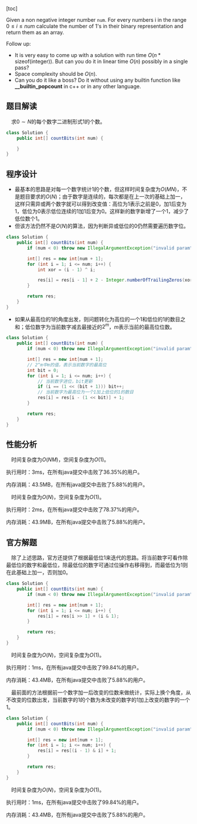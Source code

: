 [toc]

Given a non negative integer number `num`. For every numbers i in the range $0 \le i \le num$ calculate the number of 1's in their binary representation and return them as an array.



Follow up:

* It is very easy to come up with a solution with run time $O(n*\text{sizeof}(\text{integer}))$. But can you do it in linear time $O(n)$ possibly in a single pass?
* Space complexity should be $O(n)$.
* Can you do it like a boss? Do it without using any builtin function like **__builtin_popcount** in c++ or in any other language.



## 题目解读

&emsp;求$0 \sim N$的每个数字二进制形式$1$的个数。

```java
class Solution {
    public int[] countBits(int num) {

    }
}
```

## 程序设计

* 最基本的思路是对每一个数字统计$1$的个数，但这样时间复杂度为$O(MN)$，不是题目要求的$O(N)$；由于数字是连续的，每次都是在上一次的基础上加一， 这样只需异或两个数字就可以得到改变值：高位为$1$表示之前是$0$，加$1$后变为$1$，低位为$0$表示低位连续的$1$加$1$后变为$0$。这样新的数字新增了一个$1$，减少了低位数个$1$。
* 但该方法仍然不是$O(N)$的算法，因为判断异或低位的$0$仍然需要遍历数字位。

```java
class Solution {
    public int[] countBits(int num) {
        if (num < 0) throw new IllegalArgumentException("invalid param");

        int[] res = new int[num + 1];
        for (int i = 1; i <= num; i++) {
            int xor = (i - 1) ^ i;

            res[i] = res[i - 1] + 2 - Integer.numberOfTrailingZeros(xor + 1);
        }

        return res;
    }
}
```

* 如果从最高位的$1$的角度出发，则问题转化为高位的一个$1$和低位的$1$的数目之和；低位数字为当前数字减去最接近的$2^m$，$m$表示当前的最高位位数。

```java
class Solution {
    public int[] countBits(int num) {
        if (num < 0) throw new IllegalArgumentException("invalid param");

        int[] res = new int[num + 1];
        // 2^m中m的值，表示当前数字的最高位
        int bit = 0;
        for (int i = 1; i <= num; i++) {
            // 当前数字进位，bit更新
            if (i == (1 << (bit + 1))) bit++;
            // 当前数字为最高位为一个1加上低位的1的数目
            res[i] = res[i - (1 << bit)] + 1;
        }

        return res;
    }
}
```

## 性能分析

&emsp;时间复杂度为$O(NM)$，空间复杂度为$O(1)$。

执行用时：3ms，在所有java提交中击败了36.35%的用户。

内存消耗：43.5MB，在所有java提交中击败了5.88%的用户。

&emsp;时间复杂度为$O(N)$，空间复杂度为$O(1)$。

执行用时：2ms，在所有java提交中击败了78.37%的用户。

内存消耗：43.9MB，在所有java提交中击败了5.88%的用户。

## 官方解题

&emsp;除了上述思路，官方还提供了根据最低位$1$来迭代的思路。将当前数字可看作除最低位的数字和最低位，除最低位的数字可通过位操作右移得到，而最低位为$1$则在此基础上加一，否则加$0$。

```java
class Solution {
    public int[] countBits(int num) {
        if (num < 0) throw new IllegalArgumentException("invalid param");

        int[] res = new int[num + 1];
        for (int i = 1; i <= num; i++) {
            res[i] = res[i >> 1] + (i & 1);
        }

        return res;
    }
}
```

&emsp;时间复杂度为$O(N)$，空间复杂度为$O(1)$。

执行用时：1ms，在所有java提交中击败了99.84%的用户。

内存消耗：43.4MB，在所有java提交中击败了5.88%的用户。

&emsp;最前面的方法根据前一个数字加一后改变的位数来做统计，实际上换个角度，从不改变的位数出发，当前数字的$1$的个数为未改变的数字的$1$加上改变的数字的一个$1$。

```java
class Solution {
    public int[] countBits(int num) {
        if (num < 0) throw new IllegalArgumentException("invalid param");

        int[] res = new int[num + 1];
        for (int i = 1; i <= num; i++) {
            res[i] = res[(i - 1) & i] + 1;
        }

        return res;
    }
}
```

&emsp;时间复杂度为$O(N)$，空间复杂度为$O(1)$。

执行用时：1ms，在所有java提交中击败了99.84%的用户。

内存消耗：43.4MB，在所有java提交中击败了5.88%的用户。